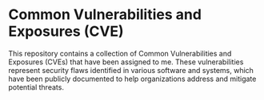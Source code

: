 # Common Vulnerabilities and Exposures (CVE)

This repository contains a collection of Common Vulnerabilities and Exposures (CVEs) that have been assigned to me. These vulnerabilities represent security flaws identified in various software and systems, which have been publicly documented to help organizations address and mitigate potential threats.









